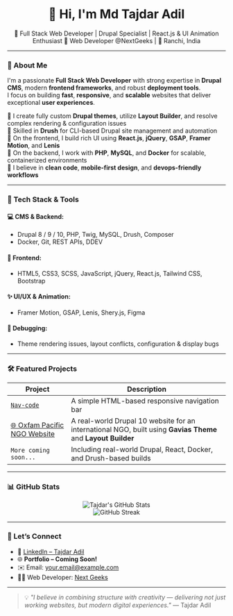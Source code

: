 <h1 align="center">👋 Hi, I'm Md Tajdar Adil</h1>

<p align="center">
  🚀 Full Stack Web Developer | Drupal Specialist | React.js & UI Animation Enthusiast  
  🏢 Web Developer @NextGeeks | 📍 Ranchi, India
</p>

---

### 💼 About Me

I'm a passionate **Full Stack Web Developer** with strong expertise in **Drupal CMS**, modern **frontend frameworks**, and robust **deployment tools**.  
I focus on building **fast**, **responsive**, and **scalable** websites that deliver exceptional **user experiences**.

🔹 I create fully custom **Drupal themes**, utilize **Layout Builder**, and resolve complex rendering & configuration issues  
🔹 Skilled in **Drush** for CLI-based Drupal site management and automation  
🔹 On the frontend, I build rich UI using **React.js**, **jQuery**, **GSAP**, **Framer Motion**, and **Lenis**  
🔹 On the backend, I work with **PHP**, **MySQL**, and **Docker** for scalable, containerized environments  
🔹 I believe in **clean code**, **mobile-first design**, and **devops-friendly workflows**

---

### 🧰 Tech Stack & Tools

#### 💻 CMS & Backend:
- Drupal 8 / 9 / 10, PHP, Twig, MySQL, Drush, Composer  
- Docker, Git, REST APIs, DDEV

#### 🎨 Frontend:
- HTML5, CSS3, SCSS, JavaScript, jQuery, React.js, Tailwind CSS, Bootstrap

#### ✨ UI/UX & Animation:
- Framer Motion, GSAP, Lenis, Shery.js, Figma

#### 🐞 Debugging:
- Theme rendering issues, layout conflicts, configuration & display bugs

---

### 🛠 Featured Projects

| Project | Description |
|--------|-------------|
| [`Nav-code`](https://github.com/Tajdar001/Nav-code) | A simple HTML-based responsive navigation bar |
| [🌐 Oxfam Pacific NGO Website](https://oxfampacific-test.org/) | A real-world Drupal 10 website for an international NGO, built using **Gavias Theme** and **Layout Builder** |
| `More coming soon...` | Including real-world Drupal, React, Docker, and Drush-based builds |

---

### 📊 GitHub Stats

<p align="center">
  <img src="https://github-readme-stats.vercel.app/api?username=Tajdar001&show_icons=true&theme=radical" alt="Tajdar's GitHub Stats" />
  <br />
  <img src="https://streak-stats.demolab.com?user=Tajdar001&theme=radical&hide_border=true" alt="GitHub Streak" />
</p>

---

### 🤝 Let’s Connect

- 🔗 [LinkedIn – Tajdar Adil](https://www.linkedin.com/in/tajdar-adil/)  
- 🌐 **Portfolio – Coming Soon!**  
- ✉️ Email: your.email@example.com  
- 🧑‍💼 Web Developer: [Next Geeks](https://nextgeeks.in)  

---

> 💡 *"I believe in combining structure with creativity — delivering not just working websites, but modern digital experiences."* — Tajdar Adil
